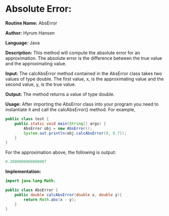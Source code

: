 # Absolute Error:

**Routine Name:** AbsError

**Author:** Hyrum Hansen

**Language:** Java

**Description:** This method will compute the absolute error for an approximation. The absolute error is the difference between the true value and the approximating value.

**Input:** The calcAbsError method contained in the AbsError class takes two values of type double. The first value, x, is the approximating value and the second value, y, is the true value.

**Output:** The method returns a value of type double.

**Usage:** After importing the AbsError class into your program you need to instantiate it and call the calcAbsError() method. For example,

```java
public class test {
    public static void main(String[] args) {
        AbsError obj = new AbsError();
        System.out.println(obj.calcAbsError(9, 8.7));
    }
}
```

For the approximation above, the following is output:

```java
0.3000000000000007
```

**Implementation:**

```java
import java.lang.Math;

public class AbsError {
    public double calcAbsError(double x, double y){
        return Math.abs(x - y);
    }
}
```
